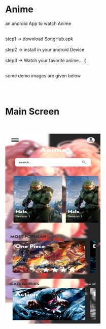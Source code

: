 # Anime
 an android App to watch Anime

<br>step1 -> download SongHub.apk <br/>
<br>step2 -> install in your android Device <br/>
<br>step3 -> Watch your favorite anime... :) <br/>

<br>some demo images are given below<br/>

<br><br/>
# Main Screen
<br><br/>
<img src="https://github.com/Shivanshsinghfrosty/Anime/blob/main/image/main.jpeg" width="300" height="600" />



